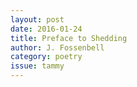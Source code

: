```yaml
---
layout: post 
date: 2016-01-24
title: Preface to Shedding
author: J. Fossenbell
category: poetry
issue: tammy
---
```


